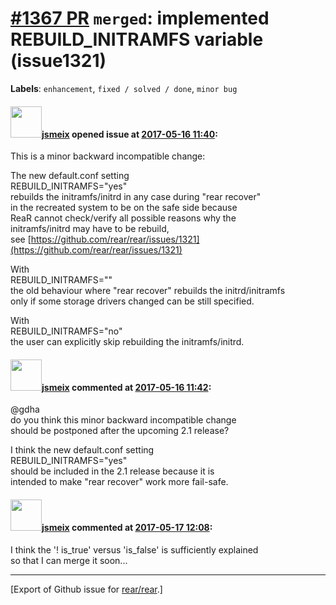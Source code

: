 [\#1367 PR](https://github.com/rear/rear/pull/1367) `merged`: implemented REBUILD\_INITRAMFS variable (issue1321)
=================================================================================================================

**Labels**: `enhancement`, `fixed / solved / done`, `minor bug`

#### <img src="https://avatars.githubusercontent.com/u/1788608?u=925fc54e2ce01551392622446ece427f51e2f0ce&v=4" width="50">[jsmeix](https://github.com/jsmeix) opened issue at [2017-05-16 11:40](https://github.com/rear/rear/pull/1367):

This is a minor backward incompatible change:

The new default.conf setting  
REBUILD\_INITRAMFS="yes"  
rebuilds the initramfs/initrd in any case during "rear recover"  
in the recreated system to be on the safe side because  
ReaR cannot check/verify all possible reasons why the  
initramfs/initrd may have to be rebuild,  
see
[https://github.com/rear/rear/issues/1321](https://github.com/rear/rear/issues/1321)

With  
REBUILD\_INITRAMFS=""  
the old behaviour where "rear recover" rebuilds the initrd/initramfs  
only if some storage drivers changed can be still specified.

With  
REBUILD\_INITRAMFS="no"  
the user can explicitly skip rebuilding the initramfs/initrd.

#### <img src="https://avatars.githubusercontent.com/u/1788608?u=925fc54e2ce01551392622446ece427f51e2f0ce&v=4" width="50">[jsmeix](https://github.com/jsmeix) commented at [2017-05-16 11:42](https://github.com/rear/rear/pull/1367#issuecomment-301756383):

@gdha  
do you think this minor backward incompatible change  
should be postponed after the upcoming 2.1 release?

I think the new default.conf setting  
REBUILD\_INITRAMFS="yes"  
should be included in the 2.1 release because it is  
intended to make "rear recover" work more fail-safe.

#### <img src="https://avatars.githubusercontent.com/u/1788608?u=925fc54e2ce01551392622446ece427f51e2f0ce&v=4" width="50">[jsmeix](https://github.com/jsmeix) commented at [2017-05-17 12:08](https://github.com/rear/rear/pull/1367#issuecomment-302070246):

I think the '! is\_true' versus 'is\_false' is sufficiently explained  
so that I can merge it soon...

------------------------------------------------------------------------

\[Export of Github issue for
[rear/rear](https://github.com/rear/rear).\]

